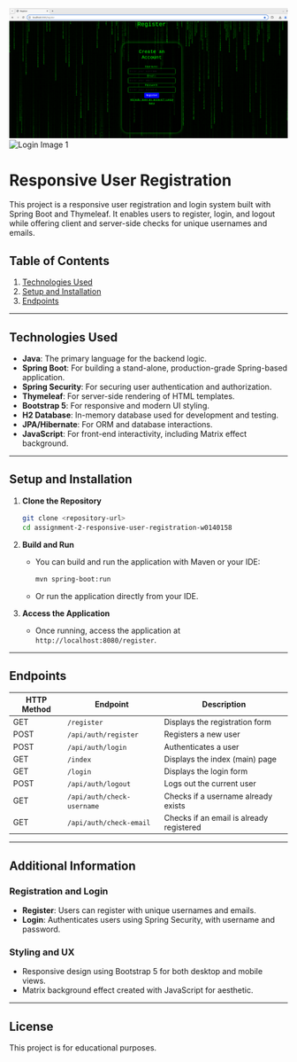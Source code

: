![Login Image](https://raw.githubusercontent.com/Fall2024-NSCC-ECampus/assignment-2-responsive-user-registration-w0140158/main/login.png)
![Login Image 1](https://raw.githubusercontent.com/Fall2024-NSCC-ECampus/assignment-2-responsive-user-registration-w0140158/main/login1.png)

# Responsive User Registration

This project is a responsive user registration and login system built with Spring Boot and Thymeleaf. It enables users to register, login, and logout while offering client and server-side checks for unique usernames and emails.

## Table of Contents
1. [Technologies Used](#technologies-used)
2. [Setup and Installation](#setup-and-installation)
3. [Endpoints](#endpoints)

---

## Technologies Used

- **Java**: The primary language for the backend logic.
- **Spring Boot**: For building a stand-alone, production-grade Spring-based application.
- **Spring Security**: For securing user authentication and authorization.
- **Thymeleaf**: For server-side rendering of HTML templates.
- **Bootstrap 5**: For responsive and modern UI styling.
- **H2 Database**: In-memory database used for development and testing.
- **JPA/Hibernate**: For ORM and database interactions.
- **JavaScript**: For front-end interactivity, including Matrix effect background.

---

## Setup and Installation

1. **Clone the Repository**
   ```bash
   git clone <repository-url>
   cd assignment-2-responsive-user-registration-w0140158
   ```

2. **Build and Run**
   - You can build and run the application with Maven or your IDE:
     ```bash
     mvn spring-boot:run
     ```
   - Or run the application directly from your IDE.

3. **Access the Application**
   - Once running, access the application at `http://localhost:8080/register`.

---

## Endpoints

| HTTP Method | Endpoint             | Description                                |
|-------------|-----------------------|--------------------------------------------|
| GET         | `/register`           | Displays the registration form             |
| POST        | `/api/auth/register`  | Registers a new user                       |
| POST        | `/api/auth/login`     | Authenticates a user                       |
| GET         | `/index`              | Displays the index (main) page             |
| GET         | `/login`              | Displays the login form                    |
| POST        | `/api/auth/logout`    | Logs out the current user                  |
| GET         | `/api/auth/check-username` | Checks if a username already exists  |
| GET         | `/api/auth/check-email`    | Checks if an email is already registered |

---

## Additional Information

### Registration and Login
- **Register**: Users can register with unique usernames and emails.
- **Login**: Authenticates users using Spring Security, with username and password.

### Styling and UX
- Responsive design using Bootstrap 5 for both desktop and mobile views.
- Matrix background effect created with JavaScript for aesthetic.

---

## License

This project is for educational purposes.
